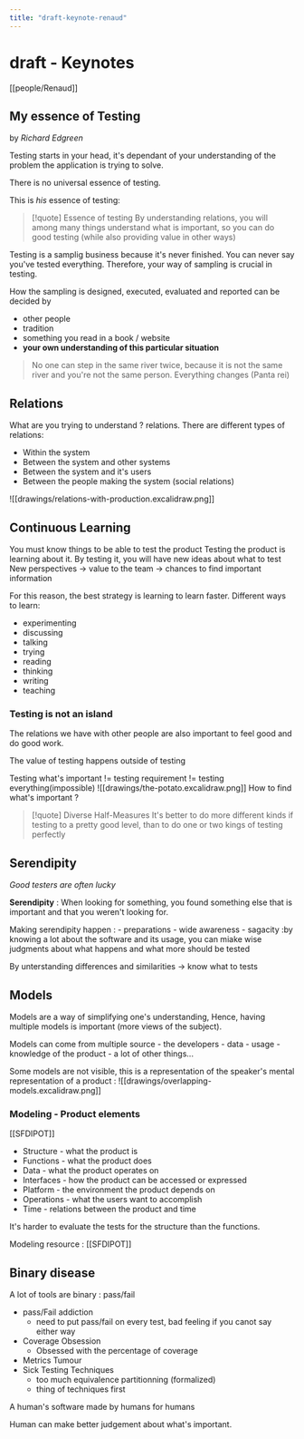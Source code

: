 ```yaml
---
title: "draft-keynote-renaud"
---
```


# draft - Keynotes
[[people/Renaud]]
## My essence of Testing
by *Richard Edgreen*

Testing starts in your head, it's dependant of your understanding of the problem the application is trying to solve.

There is no universal essence of testing.

This is *his* essence of testing:

> [!quote] Essence of testing
> By understanding relations, you will among many things understand what is important, so you can do good testing (while also providing value in other ways)

Testing is a samplig business because it's never finished. You can never say you've tested everything. Therefore, your way of sampling is crucial in testing. 

How the sampling is designed, executed, evaluated and reported can be decided by
- other people
- tradition
- something you read in a book / website
- **your own understanding of this particular situation**

> No one can step in the same river twice, because it is not the same river and you're not the same person. Everything changes (Panta rei)


## Relations

What are you trying to understand ? relations.
There are different types of relations:
- Within the system
- Between the system and other systems
- Between the system and it's users
- Between the people making the system (social relations)

![[drawings/relations-with-production.excalidraw.png]]

## Continuous Learning
You must know things to be able to test the product
Testing the product is learning about it.
By testing it, you will have new ideas about what to test
New perspectives -> value to the team -> chances to find important information

For this reason, the best strategy is learning to learn faster.
Different ways to learn:
- experimenting
- discussing
- talking
- trying
- reading
- thinking
- writing
- teaching

### Testing is not an island

The relations we have with other people are also important to feel good and do good work.

The value of testing happens outside of testing

Testing what's important != testing requirement != testing everything(impossible)
![[drawings/the-potato.excalidraw.png]]
How to find what's important ?

>[!quote] Diverse Half-Measures 
>It's better to do more different kinds if testing to a pretty good level, than to do one or two kings of testing perfectly

## Serendipity
_Good testers are often lucky_

**Serendipity** : When looking for something, you found something else that is important and that you weren't looking for.

Making serendipity happen :
	- preparations
	- wide awareness
	- sagacity :by knowing a lot about the software and its usage,  you can miake wise judgments about what happens and what more should be tested

By unterstanding differences and similarities -> know what to tests

## Models
Models are a way of simplifying one's understanding, Hence, having multiple models is important  (more views of the subject).

Models can come from multiple source
	- the developers
	- data
	- usage
	- knowledge of the product
	- a lot of other things...

Some models are not visible, this is a representation of the speaker's mental representation of a product :
![[drawings/overlapping-models.excalidraw.png]]


### Modeling - Product elements

[[SFDIPOT]]

- Structure - what the product is
- Functions - what the product does
- Data - what the product operates on
- Interfaces - how the product can be accessed or expressed
- Platform - the environment the product depends on
- Operations - what the users want to accomplish
- Time - relations between the product and time

It's harder to evaluate the tests for the structure than the functions.




Modeling resource : [[SFDIPOT]]

## Binary disease
A lot of tools are binary : pass/fail
- pass/Fail addiction
	- need to put pass/fail on every test, bad feeling if you canot say either way
- Coverage Obsession
	- Obsessed with the percentage of coverage
- Metrics Tumour
- Sick Testing Techniques
	- too much equivalence partitionning (formalized)
	- thing of techniques first

A human's software
made by humans
for humans

Human can make better judgement about what's important.

